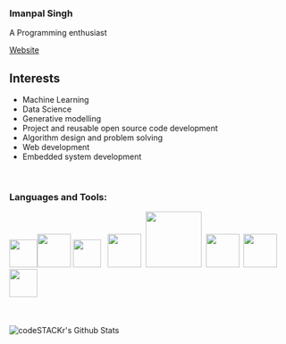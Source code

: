 ### Imanpal Singh
A Programming enthusiast 

[Website](https://imanpalsingh.github.io/imanpalsingh/)

## Interests
- Machine Learning
- Data Science
- Generative modelling
- Project and reusable open source code development
- Algorithm design and problem solving
- Web development
- Embedded system development


<br />

### Languages and Tools:

<img src="https://upload.wikimedia.org/wikipedia/commons/2/2d/Tensorflow_logo.svg" width=50><img src="https://pytorch.org/assets/images/pytorch-logo.png" width=60>&nbsp;<img src="https://upload.wikimedia.org/wikipedia/commons/c/c3/Python-logo-notext.svg" width=50> &nbsp; <img src="https://upload.wikimedia.org/wikipedia/commons/3/32/OpenCV_Logo_with_text_svg_version.svg" width=60> &nbsp;<img src="https://upload.wikimedia.org/wikipedia/commons/0/05/Scikit_learn_logo_small.svg" width=100> &nbsp;<img src="https://www.pngfind.com/pngs/m/170-1706361_web-development-icon-web-development-logo-png-transparent.png" width=60> &nbsp;<img src="https://upload.wikimedia.org/wikipedia/commons/8/87/Arduino_Logo.svg" width=60> &nbsp;<img src="https://upload.wikimedia.org/wikipedia/commons/1/18/ISO_C%2B%2B_Logo.svg" width=50>&nbsp;


<br />
<br />



<img align="left" alt="codeSTACKr's Github Stats" src="https://github-readme-stats.vercel.app/api?username=imanpalsingh&show_icons=true&hide_border=true" />
